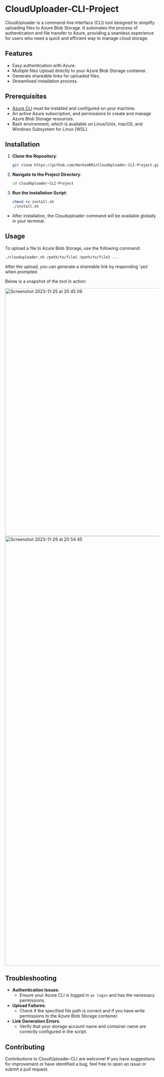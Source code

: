 # CloudUploader-CLI-Project

CloudUploader is a command-line interface (CLI) tool designed to simplify uploading files to Azure Blob Storage. It automates the process of authentication and file transfer to Azure, providing a seamless experience for users who need a quick and efficient way to manage cloud storage.

## Features

- Easy authentication with Azure.
- Multiple files Upload directly to your Azure Blob Storage container.
- Generate shareable links for uploaded files.
- Streamlined installation process.

## Prerequisites

- [Azure CLI](https://docs.microsoft.com/cli/azure/install-azure-cli) must be installed and configured on your machine.
- An active Azure subscription, and permissions to create and manage Azure Blob Storage resources.
- Bash environment, which is available on Linux/Unix, macOS, and Windows Subsystem for Linux (WSL).

## Installation

1. **Clone the Repository**:
   ```bash
   git clone https://github.com/Harbim001/CloudUploader-CLI-Project.git
   ```
2. **Navigate to the Project Directory**:
   ```bash
   cd cloudUploader-CLI-Project
   ```
3. **Run the Installation Script**:
   ```bash
   chmod +x install.sh
   ./install.sh

- After installation, the Clouduploader command will be available globally in your terminal.

## Usage 

To upload a file to Azure Blob Storage, use the following command:

```bash
./clouduploader.sh /path/to/file1 /path/to/file2 ...
```
After the upload, you can generate a shareable link by responding 'yes' when prompted. 

Below is a snapshot of the tool in action:

<img width="810" alt="Screenshot 2023-11-25 at 20 45 06" src="https://github.com/Harbim001/CloudUploader-CLI-Project/assets/98036782/fe982336-0d77-48fd-8678-31e45dbd6aa6">

<img width="1403" alt="Screenshot 2023-11-29 at 20 54 45" src="https://github.com/Harbim001/CloudUploader-CLI-Project/assets/98036782/e8d3760a-75ed-4de0-b572-afc1984a20e7">


## Troubleshooting

- **Authentication Issues**:
   - Ensure your Azure CLI is logged in `az login` and has the necessary permissions.
- **Upload Failures**:
   - Check if the specified file path is correct and if you have write permissions to the Azure Blob Storage container.
- **Link Generation Errors**:
   - Verify that your storage account name and container name are correctly configured in the script.

## Contributing

Contributions to CloudUploader-CLI are welcome! If you have suggestions for improvement or have identified a bug, feel free to open an issue or submit a pull request.
